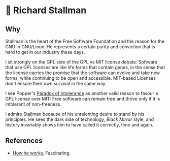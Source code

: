 # 🐧 Richard Stallman

## Why

Stallman is the heart of the Free Software Foundation and the reason
for the GNU in GNU/Linux. He represents a certain purity and
conviction that is hard to get in our industry these days. 

I sit strongly on the GPL side of the GPL vs MIT license
debate. Software that use GPL licenses are like life forms that
contain genes, in the sense that the license carries the promise that
the software can evolve and take new forms, while continuing to be
open and accessible. MIT-based Licenses don't ensure their own
survival in the same way.

I see Popper's [Paradox of
Intolerance](https://en.wikipedia.org/wiki/Paradox_of_tolerance) as
another valid reason to favour a GPL license over MIT: Free software
can remain free and thrive only if it is intolerant of non-freeness.

I admire Stallman because of his unrelenting desire to stand by his
principles. He sees the dark side of technology, *Black Mirror* style,
and history invariably shows him to have called it correctly, time and
again.

## References

- [How he works.](https://stallman.org/stallman-computing.html)
  Fascinating.
